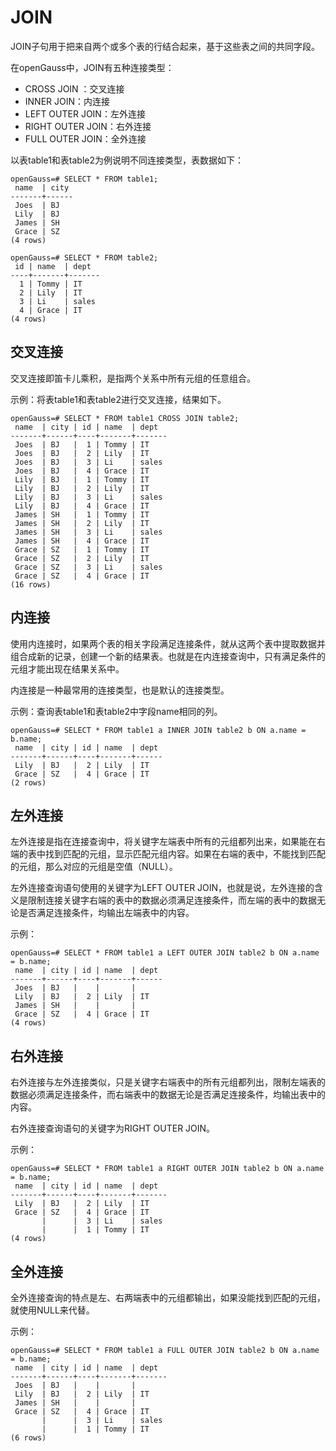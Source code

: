 # JOIN<a name="ZH-CN_TOPIC_0000001255221823"></a>

JOIN子句用于把来自两个或多个表的行结合起来，基于这些表之间的共同字段。

在openGauss中，JOIN有五种连接类型：

-   CROSS JOIN ：交叉连接
-   INNER JOIN：内连接
-   LEFT OUTER JOIN：左外连接
-   RIGHT OUTER JOIN：右外连接
-   FULL OUTER JOIN：全外连接

以表table1和表table2为例说明不同连接类型，表数据如下：

```
openGauss=# SELECT * FROM table1;
 name  | city
-------+------
 Joes  | BJ
 Lily  | BJ
 James | SH
 Grace | SZ
(4 rows)

openGauss=# SELECT * FROM table2;
 id | name  | dept
----+-------+-------
  1 | Tommy | IT
  2 | Lily  | IT
  3 | Li    | sales
  4 | Grace | IT
(4 rows)
```

## 交叉连接<a name="section273517016141"></a>

交叉连接即笛卡儿乘积，是指两个关系中所有元组的任意组合。

示例：将表table1和表table2进行交叉连接，结果如下。

```
openGauss=# SELECT * FROM table1 CROSS JOIN table2;
 name  | city | id | name  | dept
-------+------+----+-------+-------
 Joes  | BJ   |  1 | Tommy | IT
 Joes  | BJ   |  2 | Lily  | IT
 Joes  | BJ   |  3 | Li    | sales
 Joes  | BJ   |  4 | Grace | IT
 Lily  | BJ   |  1 | Tommy | IT
 Lily  | BJ   |  2 | Lily  | IT
 Lily  | BJ   |  3 | Li    | sales
 Lily  | BJ   |  4 | Grace | IT
 James | SH   |  1 | Tommy | IT
 James | SH   |  2 | Lily  | IT
 James | SH   |  3 | Li    | sales
 James | SH   |  4 | Grace | IT
 Grace | SZ   |  1 | Tommy | IT
 Grace | SZ   |  2 | Lily  | IT
 Grace | SZ   |  3 | Li    | sales
 Grace | SZ   |  4 | Grace | IT
(16 rows)
```

## 内连接<a name="section16248851415"></a>

使用内连接时，如果两个表的相关字段满足连接条件，就从这两个表中提取数据并组合成新的记录，创建一个新的结果表。也就是在内连接查询中，只有满足条件的元组才能出现在结果关系中。

内连接是一种最常用的连接类型，也是默认的连接类型。

示例：查询表table1和表table2中字段name相同的列。

```
openGauss=# SELECT * FROM table1 a INNER JOIN table2 b ON a.name = b.name;
 name  | city | id | name  | dept
-------+------+----+-------+------
 Lily  | BJ   |  2 | Lily  | IT
 Grace | SZ   |  4 | Grace | IT
(2 rows)
```

## 左外连接<a name="section9773191361416"></a>

左外连接是指在连接查询中，将关键字左端表中所有的元组都列出来，如果能在右端的表中找到匹配的元组，显示匹配元组内容。如果在右端的表中，不能找到匹配的元组，那么对应的元组是空值（NULL）。

左外连接查询语句使用的关键字为LEFT OUTER JOIN，也就是说，左外连接的含义是限制连接关键字右端的表中的数据必须满足连接条件，而左端的表中的数据无论是否满足连接条件，均输出左端表中的内容。

示例：

```
openGauss=# SELECT * FROM table1 a LEFT OUTER JOIN table2 b ON a.name = b.name;
 name  | city | id | name  | dept
-------+------+----+-------+------
 Joes  | BJ   |    |       |
 Lily  | BJ   |  2 | Lily  | IT
 James | SH   |    |       |
 Grace | SZ   |  4 | Grace | IT
(4 rows)
```

## 右外连接<a name="section5250122061415"></a>

右外连接与左外连接类似，只是关键字右端表中的所有元组都列出，限制左端表的数据必须满足连接条件，而右端表中的数据无论是否满足连接条件，均输出表中的内容。

右外连接查询语句的关键字为RIGHT OUTER JOIN。

示例：

```
openGauss=# SELECT * FROM table1 a RIGHT OUTER JOIN table2 b ON a.name = b.name;
 name  | city | id | name  | dept
-------+------+----+-------+-------
 Lily  | BJ   |  2 | Lily  | IT
 Grace | SZ   |  4 | Grace | IT
       |      |  3 | Li    | sales
       |      |  1 | Tommy | IT
(4 rows)
```

## 全外连接<a name="section8954153161410"></a>

全外连接查询的特点是左、右两端表中的元组都输出，如果没能找到匹配的元组，就使用NULL来代替。

示例：

```
openGauss=# SELECT * FROM table1 a FULL OUTER JOIN table2 b ON a.name = b.name;
 name  | city | id | name  | dept
-------+------+----+-------+-------
 Joes  | BJ   |    |       |
 Lily  | BJ   |  2 | Lily  | IT
 James | SH   |    |       |
 Grace | SZ   |  4 | Grace | IT
       |      |  3 | Li    | sales
       |      |  1 | Tommy | IT
(6 rows)
```

